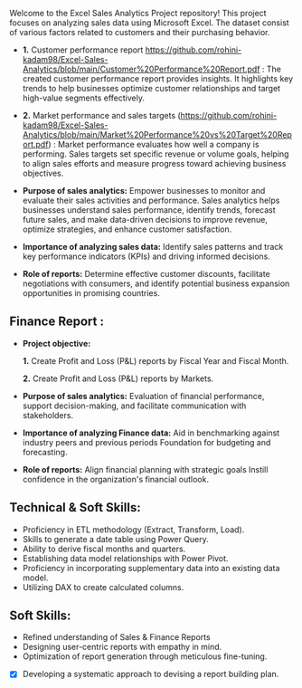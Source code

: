 Welcome to the Excel Sales Analytics Project repository! This project focuses on analyzing sales data using Microsoft Excel. The dataset consist of various factors related to customers and their purchasing behavior.

- **1.** Customer performance report https://github.com/rohini-kadam98/Excel-Sales-Analytics/blob/main/Customer%20Performance%20Report.pdf : The created customer performance report provides insights. It highlights key trends to help businesses optimize customer relationships and target high-value segments effectively.

- **2.** Market performance and sales targets (https://github.com/rohini-kadam98/Excel-Sales-Analytics/blob/main/Market%20Performance%20vs%20Target%20Report.pdf) : Market performance evaluates how well a company is performing. Sales targets set specific revenue or volume goals, helping to align sales efforts and measure progress toward achieving business objectives.

- **Purpose of sales analytics:** Empower businesses to monitor and evaluate their sales activities and performance. Sales analytics helps businesses understand sales performance, identify trends, forecast future sales, and make data-driven decisions to improve revenue, optimize strategies, and enhance customer satisfaction.

- **Importance of analyzing sales data:** Identify sales patterns and track key performance indicators (KPIs) and driving informed decisions.

- **Role of reports:** Determine effective customer discounts, facilitate negotiations with consumers, and identify potential business expansion opportunities in promising countries.

## Finance Report :

- **Project objective:** 

   **1.** Create Profit and Loss (P&L) reports by Fiscal Year and Fiscal Month.

   **2.** Create Profit and Loss (P&L) reports by Markets.

- **Purpose of sales analytics:** Evaluation of financial performance, support decision-making, and facilitate communication with stakeholders.

- **Importance of analyzing Finance data:** Aid in benchmarking against industry peers and previous periods Foundation for budgeting and forecasting.

- **Role of reports:** Align financial planning with strategic goals Instill confidence in the organization's financial outlook.


## Technical & Soft Skills:
- Proficiency in ETL methodology (Extract, Transform, Load).
- Skills to generate a date table using Power Query.
- Ability to derive fiscal months and quarters.
- Establishing data model relationships with Power Pivot.
- Proficiency in incorporating supplementary data into an existing data model.
- Utilizing DAX to create calculated columns.

## Soft Skills:
- Refined understanding of Sales & Finance Reports
- Designing user-centric reports with empathy in mind.
- Optimization of report generation through meticulous fine-tuning.
- [x]	Developing a systematic approach to devising a report building plan.

